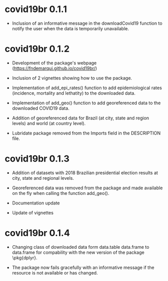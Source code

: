 # covid19br 0.1.1 

- Inclusion of an informative message in the downloadCovid19 function to notify the user when the data is temporarily unavailable.

# covid19br 0.1.2

- Development of the package's webpage (https://fndemarqui.github.io/covid19br/)

- Inclusion of 2 vignettes showing how to use the package.

- Implementation of add_epi_rates() function to add epidemiological rates (incidence, mortality and lethatity) to the downloaded data.

- Implementation of add_geo() function to add georeferenced data to the downloaded COVID19 data.

- Addition of georeferenced data for Brazil (at city, state and region levels) and world (at country level).

- Lubridate package removed from the Imports field in the DESCRIPTION file.


# covid19br 0.1.3

- Addition of datasets with 2018 Brazilian presidential election results at city, state and regional levels.

- Georeferenced data was removed from the package and made available on the fly when calling the function add_geo().

- Documentation update

- Update of vignettes


# covid19br 0.1.4

- Changing class of downloaded data form data.table data.frame to data.frame for compability with the new version of the package \pkg{dplyr}. 

- The package now fails gracefully with an informative message if the resource is not available or has changed. 
